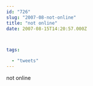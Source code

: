 ```yaml
---
id: "726"
slug: "2007-08-not-online"
title: "not online"
date: 2007-08-15T14:20:57.000Z



tags:

  - "tweets"
---
```

<div class="sqs-html-content">
  <p>not online</p>
</div>
